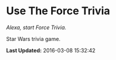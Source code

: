 # Use The Force Trivia
*Alexa, start Force Trivia.*

Star Wars trivia game.

**Last Updated:** 2016-03-08 15:32:42